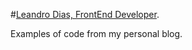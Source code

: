 #[Leandro Dias, FrontEnd Developer](http://leandrodias.net).

Examples of code from my personal blog.
